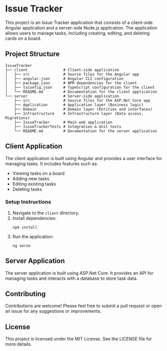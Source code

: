 # Issue Tracker

This project is an Issue Tracker application that consists of a client-side Angular application and a server-side Node.js application. The application allows users to manage tasks, including creating, editing, and deleting cards on a board.

## Project Structure

```
IssueTracker
├── client                # Client-side application
│   ├── src               # Source files for the Angular app
│   ├── angular.json      # Angular CLI configuration
│   ├── package.json      # NPM dependencies for the client
│   ├── tsconfig.json     # TypeScript configuration for the client
│   └── README.md         # Documentation for the client application
└── server                # Server-side application
    ├── src               # Source files for the ASP.Net Core app
    ├── Application       # Application layer (Business logic)
    ├── Domain            # Domain layer (Entities and interfaces)
    ├── Infrastructure    # Infrastructure layer (Data access, Migrations)
    ├── IssueTracker      # Main web application
    ├── IssueTrackerTests # Integration & Unit tests
    └── README.md         # Documentation for the server application
```

## Client Application

The client application is built using Angular and provides a user interface for managing tasks. It includes features such as:

- Viewing tasks on a board
- Adding new tasks
- Editing existing tasks
- Deleting tasks

### Setup Instructions

1. Navigate to the `client` directory.
2. Install dependencies:
   ```
   npm install
   ```
3. Run the application:
   ```
   ng serve
   ```

## Server Application

The server application is built using ASP.Net Core. It provides an API for managing tasks and interacts with a database to store task data.

## Contributing

Contributions are welcome! Please feel free to submit a pull request or open an issue for any suggestions or improvements.

## License

This project is licensed under the MIT License. See the LICENSE file for more details.
